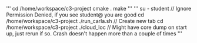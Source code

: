 '''
cd /home/workspace/c3-project
cmake .
make
'''
'''
su - student // Ignore Permission Denied, if you see student@ you are good
cd /home/workspace/c3-project
./run_carla.sh
// Create new tab
cd /home/workspace/c3-project
./cloud_loc // Might have core dump on start up, just rerun if so. Crash doesn't happen more than a couple of times
'''
